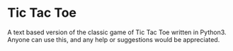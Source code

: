 Tic Tac Toe
=============

A text based version of the classic game of Tic Tac Toe written in Python3.
Anyone can use this, and any help or suggestions would be appreciated.
